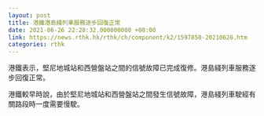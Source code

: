 ```yaml
---
layout: post
title: 港鐵港島綫列車服務逐步回復正常
date: 2021-06-26 22:28:32.000000000 +08:00
link: https://news.rthk.hk/rthk/ch/component/k2/1597850-20210626.htm
categories: rthk
---
```


港鐵表示，堅尼地城站和西營盤站之間的信號故障已完成復修。港島綫列車服務逐步回復正常。

港鐵較早時說，由於堅尼地城站和西營盤站之間發生信號故障，港島綫列車駛經有關路段時一度需要慢駛。
